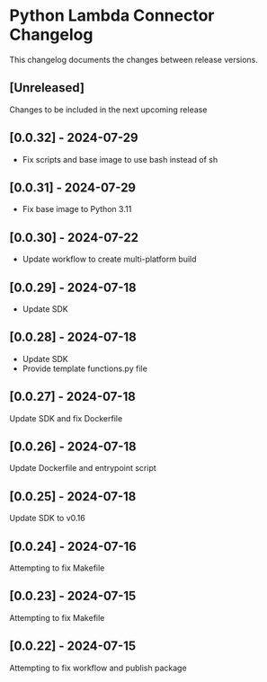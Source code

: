 # Python Lambda Connector Changelog
This changelog documents the changes between release versions.

## [Unreleased]
Changes to be included in the next upcoming release

## [0.0.32] - 2024-07-29
* Fix scripts and base image to use bash instead of sh

## [0.0.31] - 2024-07-29
* Fix base image to Python 3.11

## [0.0.30] - 2024-07-22
* Update workflow to create multi-platform build

## [0.0.29] - 2024-07-18
* Update SDK

## [0.0.28] - 2024-07-18
* Update SDK
* Provide template functions.py file

## [0.0.27] - 2024-07-18
Update SDK and fix Dockerfile

## [0.0.26] - 2024-07-18
Update Dockerfile and entrypoint script

## [0.0.25] - 2024-07-18
Update SDK to v0.16

## [0.0.24] - 2024-07-16
Attempting to fix Makefile

## [0.0.23] - 2024-07-15
Attempting to fix Makefile

## [0.0.22] - 2024-07-15
Attempting to fix workflow and publish package